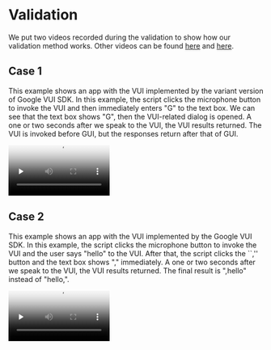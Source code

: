 # Validation
We put two videos recorded during the validation to show how our validation method works.
Other videos can be found [here](validation/video1.zip) and [here](validation/video2.zip).

## Case 1
This example shows an app with the VUI implemented by the variant version of Google VUI SDK.
In this example, the script clicks the microphone button to invoke the VUI and then immediately enters "G" to the text box.
We can see that the text box shows "G", then the VUI-related dialog is opened.
A one or two seconds after we speak to the VUI, the VUI results returned.
The VUI is invoked before GUI, but the responses return after that of GUI.
<div style="position:left">
      <video id="video" controls="" preload="none" poster="case1.jpg" width=200>
            <source id="mp4" src="case1.mp4" type="video/mp4">
      </videos>
</div>

## Case 2
This example shows an app with the VUI implemented by the Google VUI SDK.
In this example, the script clicks the microphone button to invoke the VUI and the user says "hello" to the VUI.
After that, the script clicks the ``,'' button and the text box shows "," immediately.
A one or two seconds after we speak to the VUI, the VUI results returned.
The final result is ",hello" instead of "hello,".

<div style="position:left">
      <video id="video" controls="" preload="none" poster="case2.png" width=200>
            <source id="mp4" src="case2.mp4" type="video/mp4">
      </videos>
</div>